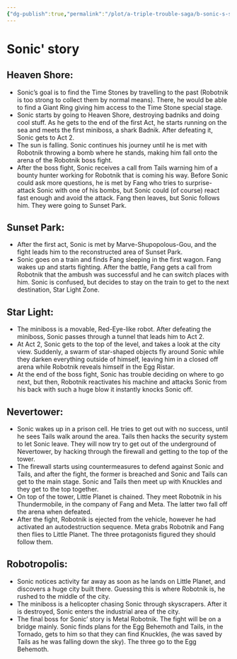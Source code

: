 ```yaml
---
{"dg-publish":true,"permalink":"/plot/a-triple-trouble-saga/b-sonic-s-story/"}
---
```


# Sonic' story

## Heaven Shore:

- Sonic’s goal is to find the Time Stones by travelling to the past (Robotnik is too strong to collect them by normal means). There, he would be able to find a Giant Ring giving him access to the Time Stone special stage.
- Sonic starts by going to Heaven Shore, destroying badniks and doing cool stuff. As he gets to the end of the first Act, he starts running on the sea and meets the first miniboss, a shark Badnik. After defeating it, Sonic gets to Act 2.
- The sun is falling. Sonic continues his journey until he is met with Robotnik throwing a bomb where he stands, making him fall onto the arena of the Robotnik boss fight.
- After the boss fight, Sonic receives a call from Tails warning him of a bounty hunter working for Robotnik that is coming his way. Before Sonic could ask more questions, he is met by Fang who tries to surprise-attack Sonic with one of his bombs, but Sonic could (of course) react fast enough and avoid the attack. Fang then leaves, but Sonic follows him. They were going to Sunset Park.

## Sunset Park:

- After the first act, Sonic is met by Marve-Shupopolous-Gou, and the fight leads him to the reconstructed area of Sunset Park.
- Sonic goes on a train and finds Fang sleeping in the first wagon. Fang wakes up and starts fighting. After the battle, Fang gets a call from Robotnik that the ambush was successful and he can switch places with him. Sonic is confused, but decides to stay on the train to get to the next destination, Star Light Zone.

## Star Light:

- The miniboss is a movable, Red-Eye-like robot. After defeating the miniboss, Sonic passes through a tunnel that leads him to Act 2.
- At Act 2, Sonic gets to the top of the level, and takes a look at the city view. Suddenly, a swarm of star-shaped objects fly around Sonic while they darken everything outside of himself, leaving him in a closed off arena while Robotnik reveals himself in the Egg Ristar.
- At the end of the boss fight, Sonic has trouble deciding on where to go next, but then, Robotnik reactivates his machine and attacks Sonic from his back with such a huge blow it instantly knocks Sonic off.

## Nevertower:

- Sonic wakes up in a prison cell. He tries to get out with no success, until he sees Tails walk around the area. Tails then hacks the security system to let Sonic leave. They will now try to get out of the underground of Nevertower, by hacking through the firewall and getting to the top of the tower.
- The firewall starts using countermeasures to defend against Sonic and Tails, and after the fight, the former is breached and Sonic and Tails can get to the main stage. Sonic and Tails then meet up with Knuckles and they get to the top together.
- On top of the tower, Little Planet is chained. They meet Robotnik in his Thundermobile, in the company of Fang and Meta. The latter two fall off the arena when defeated.
- After the fight, Robotnik is ejected from the vehicle, however he had activated an autodestruction sequence. Meta grabs Robotnik and Fang then flies to Little Planet. The three protagonists figured they should follow them.

## Robotropolis:

- Sonic notices activity far away as soon as he lands on Little Planet, and discovers a huge city built there. Guessing this is where Robotnik is, he rushed to the middle of the city.
- The miniboss is a helicopter chasing Sonic through skyscrapers. After it is destroyed, Sonic enters the industrial area of the city.
- The final boss for Sonic’ story is Metal Robotnik. The fight will be on a bridge mainly. Sonic finds plans for the Egg Behemoth and Tails, in the Tornado, gets to him so that they can find Knuckles, (he was saved by Tails as he was falling down the sky). The three go to the Egg Behemoth.